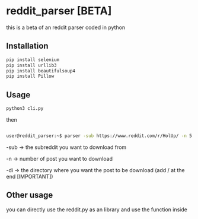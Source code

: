 # reddit_parser [BETA]

this is a beta of an reddit parser coded in python



## Installation
```bash
pip install selenium
pip install urllib3
pip install beautifulsoup4
pip install Pillow
```

## Usage
```bash
python3 cli.py
```
then

```bash

user@reddit_parser:~$ parser -sub https://www.reddit.com/r/HolUp/ -n 5 -di newMeme/
```
-sub -> the subreddit you want to download from

-n -> number of post you want to download

-di -> the directory where you want the post to be download (add / at the end [IMPORTANT])

## Other usage
you can directly use the reddit.py as an library and use the function inside
